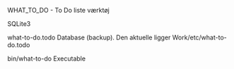WHAT_TO_DO - To Do liste værktøj

SQLite3



what-to-do.todo
   Database (backup). Den aktuelle ligger Work/etc/what-to-do.todo

bin/what-to-do
   Executable


